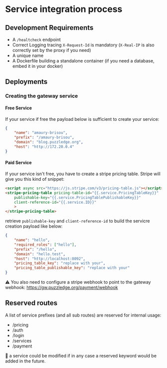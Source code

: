 # Service integration process

## Development Requirements

* A `/healtcheck` endpoint
* Correct Logging tracing `X-Request-Id` is mandatory (`X-Real-IP` is also correctly set by the proxy if you need)
* A unique name
* A Dockerfile building a standalone container (if you need a database, embed it in your docker)

## Deployments

### Creating the gateway service

#### Free Service

If your service if free the payload below is sufficient to create your service:

```json
{
    "name": "amaury-brisou",
    "prefix": "/amaury-brisou",
    "domain": "blog.puzzledge.org",
    "host": "http://172.20.0.4"
}
```

#### Paid Service

If your service isn't free, you have to create a stripe pricing table. Stripe will give you this kind of snippet:

```html
<script async src="https://js.stripe.com/v3/pricing-table.js"></script>
<stripe-pricing-table pricing-table-id="{{.service.PricingTableKey}}"
    publishable-key="{{.service.PricingTablePublishableKey}}"
    client-reference-id="{{.service.ID}}"    
    >
</stripe-pricing-table>
```

retrieve `publishable-key` and `client-reference-id` to build the servicre creation payload like below:

```json
{
    "name": "hello",
    "required_roles": ["hello"],
    "prefix": "/hello",
    "domain": "hello.test",
    "host": "http://localhost:8092",
    "pricing_table_key": "replace with your",
    "pricing_table_publishable_key": "replace with your"
}
```

:warning: You also need to configure a stripe webhook to point to the gateway webhook: <https://gw.puzzledge.org/payment/webhook>

## Reserved routes

A list of service prefixes (and all sub routes) are reserved for internal usage:

* /pricing
* /auth
* /login
* /services
* /payment

:notebook: a service could be modified if in any case a reserved keyword would be added in the future.
